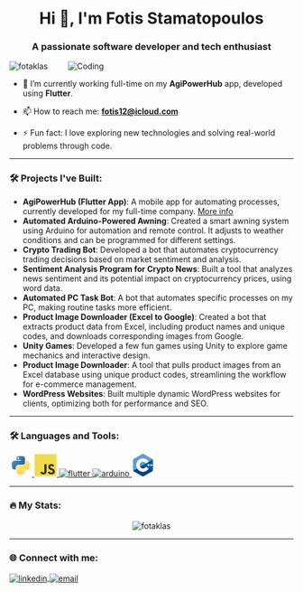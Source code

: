 <h1 align="center">Hi 👋, I'm Fotis Stamatopoulos</h1>
<h3 align="center">A passionate software developer and tech enthusiast</h3>

<img align="right" alt="Coding" width="400" src="https://media.giphy.com/media/aWWvRot5OSRJS/giphy.gif">

<p align="left"> <img src="https://komarev.com/ghpvc/?username=fotaklas&label=Profile%20views&color=0e75b6&style=flat" alt="fotaklas" /> </p>

- 🔭 I’m currently working full-time on my **AgiPowerHub** app, developed using **Flutter**.

- 📫 How to reach me: **fotis12@icloud.com**

- ⚡ Fun fact: I love exploring new technologies and solving real-world problems through code.

---
### 🛠 Projects I've Built:
- **AgiPowerHub (Flutter App)**: A mobile app for automating processes, currently developed for my full-time company. [More info](https://agipowerhub.com/)
- **Automated Arduino-Powered Awning**: Created a smart awning system using Arduino for automation and remote control. It adjusts to weather conditions and can be programmed for different settings.
- **Crypto Trading Bot**: Developed a bot that automates cryptocurrency trading decisions based on market sentiment and analysis.
- **Sentiment Analysis Program for Crypto News**: Built a tool that analyzes news sentiment and its potential impact on cryptocurrency prices, using word data.
- **Automated PC Task Bot**: A bot that automates specific processes on my PC, making routine tasks more efficient.
- **Product Image Downloader (Excel to Google)**: Created a bot that extracts product data from Excel, including product names and unique codes, and downloads corresponding images from Google.
- **Unity Games**: Developed a few fun games using Unity to explore game mechanics and interactive design.
- **Product Image Downloader**: A tool that pulls product images from an Excel database using unique product codes, streamlining the workflow for e-commerce management.
- **WordPress Websites**: Built multiple dynamic WordPress websites for clients, optimizing both for performance and SEO.
---

### 🛠 Languages and Tools:
<p align="left">
  <a href="https://www.python.org" target="_blank">
    <img src="https://raw.githubusercontent.com/devicons/devicon/master/icons/python/python-original.svg" alt="python" width="40" height="40"/>
  </a>
  <a href="https://developer.mozilla.org/en-US/docs/Web/JavaScript" target="_blank">
    <img src="https://raw.githubusercontent.com/devicons/devicon/master/icons/javascript/javascript-original.svg" alt="javascript" width="40" height="40"/>
  </a>
  <a href="https://flutter.dev" target="_blank">
    <img src="https://www.vectorlogo.zone/logos/flutterio/flutterio-icon.svg" alt="flutter" width="40" height="40"/>
  </a>
  <a href="https://www.arduino.cc/" target="_blank">
    <img src="https://cdn.worldvectorlogo.com/logos/arduino-1.svg" alt="arduino" width="40" height="40"/>
  </a>
  <a href="https://www.cplusplus.com/" target="_blank">
    <img src="https://raw.githubusercontent.com/devicons/devicon/master/icons/cplusplus/cplusplus-original.svg" alt="cplusplus" width="40" height="40"/>
  </a>
</p>

---

### 🔥 My Stats:
<p align="center">
  <img align="center" src="https://github-readme-streak-stats.herokuapp.com/?user=fotaklas&theme=dark" alt="fotaklas" />
</p>

---

### 🌐 Connect with me:
<p align="left">
  <a href="https://linkedin.com/in/your-linkedin" target="blank">
    <img align="center" src="https://www.linkedin.com/in/fotis-stamatopoulos-a46630263/" alt="linkedin" height="30" width="40" />
  </a>
  <a href="mailto:fotis12@icloud.com">
    <img align="center" src="https://cdn-icons-png.flaticon.com/512/281/281769.png" alt="email" height="30" width="40" />
  </a>
</p>

